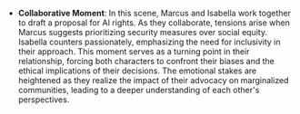 - **Collaborative Moment**: In this scene, Marcus and Isabella work together to draft a proposal for AI rights. As they collaborate, tensions arise when Marcus suggests prioritizing security measures over social equity. Isabella counters passionately, emphasizing the need for inclusivity in their approach. This moment serves as a turning point in their relationship, forcing both characters to confront their biases and the ethical implications of their decisions. The emotional stakes are heightened as they realize the impact of their advocacy on marginalized communities, leading to a deeper understanding of each other's perspectives.
